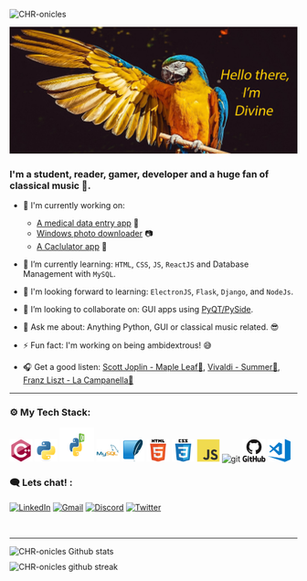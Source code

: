 <!-- ![Header image](https://raw.githubusercontent.com/CHR-onicles/CHR-onicles/main/images/hi_img.jpg) 
-->
<p align="left"> <img src="https://komarev.com/ghpvc/?username=CHR-onicles&label=Profile%20views&color=0e75b6&style=flat" alt="CHR-onicles" /> </p>

![Header-image](images/hi_img.jpg)

<!--
Here are some ideas to get you started:

-  I’m currently working on ...
- 🌱 I’m currently learning ...
- 👯 I’m looking to collaborate on ...
- 🤔 I’m looking for help with ...
- 💬 Ask me about ...
- 📫 How to reach me: ...
- 😄 Pronouns: ...
- ⚡ Fun fact: ...
-->
<h3 align="left">I'm a student, reader, gamer, developer and a huge fan of classical music 🎼.</h3>

- 🔭 I'm currently working on:
    - [A medical data entry app][med] 🏥 
    - [Windows photo downloader][spotty] 📷
    - [A Caclulator app][calc] 🧮


- 🌱 I’m currently learning: `HTML`, `CSS`, `JS`, `ReactJS` and Database Management with `MySQL`.
- 🏁 I'm looking forward to learning: `ElectronJS`, `Flask`, `Django`, and `NodeJs`.
- 👯 I’m looking to collaborate on: GUI apps using [PyQT/PySide](https://riverbankcomputing.com/software/pyqt).
- 💬 Ask me about: Anything Python, GUI or classical music related. 😎    
- ⚡ Fun fact: I'm working on being ambidextrous! 😅
- 🎧 Get a good listen:  [Scott Joplin - Maple Leaf🎵](https://www.youtube.com/watch?v=rBInnwV21DM), 
                        [Vivaldi - Summer🎵](https://www.youtube.com/watch?v=H_3JiTfmuzg), 
                        [Franz Liszt - La Campanella🎵](https://www.youtube.com/watch?v=H1Dvg2MxQn8)


<!-- Logos-->
<!-- <a href="https://www.linkedin.com/in/divine-a-522b791ab/"><img src="https://img.shields.io/badge/linkedin-%230077B5.svg?&style=for-the-badge&logo=linkedin&logoColor=white" /></a>

[![Linkedin Badge](https://img.shields.io/badge/-DivineAnum-blue?style=flat-square&logo=Linkedin&logoColor=white&link=https://https://linkedin.com/in/divine-a-522b791ab/)](https://linkedin.com/in/divine-a-522b791ab/)
[![Gmail Badge](https://img.shields.io/badge/-tpandivine48@gmail.com-d14836?style=flat-square&logo=Gmail&logoColor=white&link=mailto:tpandivine48@gmail.com)](mailto:tpandivine48@gmail.com)
-->
<hr />

<h3 align="left">⚙ My Tech Stack:</h3>
<!-- DARK ICONS
<p align="left">
<img align="center" src="https://cdn.jsdelivr.net/npm/simple-icons@3.0.1/icons/cplusplus.svg" alt="C++" height="30" width="40" /><img align="center" src="https://cdn.jsdelivr.net/npm/simple-icons@3.0.1/icons/python.svg" alt="Python" height="30" width="40" /><img align="center" src="https://cdn.jsdelivr.net/npm/simple-icons@3.0.1/icons/qt.svg" alt="PyQt" height="30" width="40" /><img align="center" src="https://cdn.jsdelivr.net/npm/simple-icons@3.0.1/icons/sqlite.svg" alt="SQLite" height="30" width="40" /><img align="center" src="https://cdn.jsdelivr.net/npm/simple-icons@3.0.1/icons/mysql.svg" alt="MySQL" height="50" width="50" /><img align="center" src="https://cdn.jsdelivr.net/npm/simple-icons@3.0.1/icons/html5.svg" alt="HTML" height="30" width="40" /><img align="center" src="https://cdn.jsdelivr.net/npm/simple-icons@3.0.1/icons/css3.svg" alt="CSS" height="30" width="40" /><img align="center" src="https://cdn.jsdelivr.net/npm/simple-icons@3.0.1/icons/javascript.svg" alt="Javascript" height="30" width="40" /><img align="center" src="https://cdn.jsdelivr.net/npm/simple-icons@3.0.1/icons/react.svg" alt="ReactJS" height="30" width="40" /><img align="center" src="https://cdn.jsdelivr.net/npm/simple-icons@3.0.1/icons/git.svg" alt="Git" height="30" width="40" /><img align="center" src="https://cdn.jsdelivr.net/npm/simple-icons@3.0.1/icons/github.svg" alt="Github" height="30" width="40" /><img align="center" src="https://cdn.jsdelivr.net/npm/simple-icons@3.0.1/icons/visualstudiocode.svg" alt="VisualStudioCode" height="30" width="40" />
</p>
-->

<p align="left">
<img src="https://raw.githubusercontent.com/devicons/devicon/master/icons/cplusplus/cplusplus-original.svg" alt="cplusplus" width="40" height="40"/> 
<img src="https://raw.githubusercontent.com/devicons/devicon/master/icons/python/python-original.svg" alt="python" width="40" height="40"/>
<img src="images/PyQt-Logo-s.png" alt="PyQt" height="60" width="60" />
<img src="https://raw.githubusercontent.com/devicons/devicon/master/icons/mysql/mysql-original-wordmark.svg" alt="mysql" width="40" height="40"/>
<img src="https://raw.githubusercontent.com/github/explore/2d218e3aa252dc90eef269b34eeec1fbd15dc07e/topics/sqlite/sqlite.png" alt="SQLite" width="40" height="40"/>
<img src="https://raw.githubusercontent.com/devicons/devicon/master/icons/html5/html5-original-wordmark.svg" alt="html5" width="40" height="40"/> 
<img src="https://raw.githubusercontent.com/devicons/devicon/master/icons/css3/css3-original-wordmark.svg" alt="css3" width="40" height="40"/> 
<img src="https://raw.githubusercontent.com/devicons/devicon/master/icons/javascript/javascript-original.svg" alt="javascript" width="40" height="40"/> 
<img src="https://www.vectorlogo.zone/logos/git-scm/git-scm-icon.svg" alt="git" width="40" height="40"/> 
<img src="https://raw.githubusercontent.com/devicons/devicon/master/icons/github/github-original-wordmark.svg" alt="mysql" width="40" height="40"/>
<img src="https://raw.githubusercontent.com/github/explore/80688e429a7d4ef2fca1e82350fe8e3517d3494d/topics/visual-studio-code/visual-studio-code.png" alt="Visual Studio Code" width="40" height="40"/>
<!-- <img src="https://raw.githubusercontent.com/devicons/devicon/master/icons/nodejs/nodejs-original-wordmark.svg" alt="nodejs" width="40" height="40"/> --> 
<!-- <img src="https://raw.githubusercontent.com/devicons/devicon/master/icons/react/react-original-wordmark.svg" alt="react" width="40" height="40"/> --> 
</p>  

<h3 align="left">🗨 Lets chat! :</h3>
<p align="left">
<a href="https://linkedin.com/in/divine-a-522b791ab" target="_blank"><img align="center" src="https://cdn.jsdelivr.net/npm/simple-icons@3.0.1/icons/linkedin.svg" alt="LinkedIn" height="30" width="40" /></a>
<a href="mailto:tpandivine48@gmail.com" target="_blank"><img align="center" src="https://cdn.jsdelivr.net/npm/simple-icons@3.0.1/icons/gmail.svg" alt="Gmail" height="30" width="40" /></a>
<a href="https://discordapp.com/users/475709262883061762" target="_blank"><img align="center" src="https://cdn.jsdelivr.net/npm/simple-icons@3.0.1/icons/discord.svg" alt="Discord" height="30" width="40" /></a>
<a href="https://twitter.com/OniclesChr?s=09chr" target="_blank"><img align="center" src="https://cdn.jsdelivr.net/npm/simple-icons@3.0.1/icons/twitter.svg" alt="Twitter" height="30" width="40" /></a>
</p>

<br />
<hr />
<div style="display: flex; flex-direction: column;">
    <div style="width: 500px;"><img align="left" src="https://github-readme-stats.vercel.app/api?username=CHR-onicles&show_icons=true&locale=en" alt="CHR-onicles Github stats" /></div>
    <div><img style="margin-top:10px;" align="left" src="https://github-readme-streak-stats.herokuapp.com/?user=CHR-onicles&" alt="CHR-onicles github streak" /></div>
    <!-- <div style="width: 495px;box-sizing: box-border;"><img style="width: 100%;object-fit: cover;margin-top:10px" align="left" src="https://github-readme-stats.vercel.app/api/top-langs?username=CHR-onicles&show_icons=true&locale=en&layout=compact" alt="CHR-onicles top languages" /></div> -->

</div>


              

<!-- Links -->
[med]: https://github.com/CHR-onicles/Medical_Bills_Program
[spotty]: https://github.com/CHR-onicles/SpotlightProgramGUI
[calc]: https://github.com/CHR-onicles/Calculator_App
